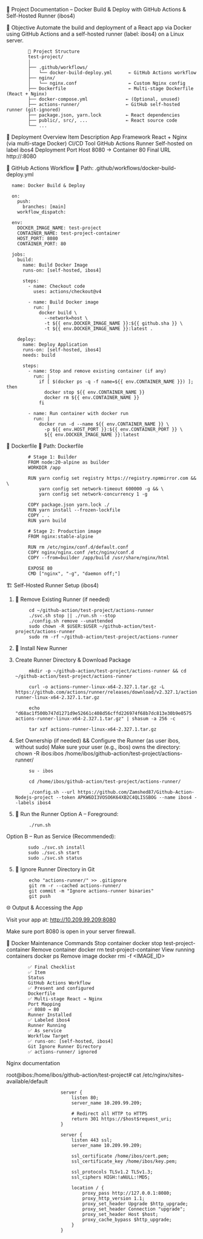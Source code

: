 📘 Project Documentation – Docker Build & Deploy with GitHub Actions & Self-Hosted Runner (ibos4)

🧾 Objective
Automate the build and deployment of a React app via Docker using GitHub Actions and a self-hosted runner (label: ibos4) on a Linux server.

            📁 Project Structure
            test-project/
            │
            ├── .github/workflows/
            │   └── docker-build-deploy.yml      ← GitHub Actions workflow
            ├── nginx/
            │   └── nginx.conf                   ← Custom Nginx config
            ├── Dockerfile                       ← Multi-stage Dockerfile (React + Nginx)
            ├── docker-compose.yml              ← (Optional, unused)
            ├── actions-runner/                 ← GitHub self-hosted runner (git-ignored)
            ├── package.json, yarn.lock         ← React dependencies
            ├── public/, src/, ...              ← React source code
            └── ...


🚀 Deployment Overview
            Item
            Description
            App Framework
            React + Nginx (via multi-stage Docker)
            CI/CD Tool
            GitHub Actions
            Runner
            Self-hosted on label ibos4
            Deployment Port
            Host 8080 → Container 80
            Final URL
            http://<your-server-ip>:8080


🔁 GitHub Actions Workflow
📄 Path: .github/workflows/docker-build-deploy.yml

      name: Docker Build & Deploy
      
      on:
        push:
          branches: [main]
        workflow_dispatch:
      
      env:
        DOCKER_IMAGE_NAME: test-project
        CONTAINER_NAME: test-project-container
        HOST_PORT: 8080
        CONTAINER_PORT: 80
      
      jobs:
        build:
          name: Build Docker Image
          runs-on: [self-hosted, ibos4]
      
          steps:
            - name: Checkout code
              uses: actions/checkout@v4
      
            - name: Build Docker image
              run: |
                docker build \
                  --network=host \
                  -t ${{ env.DOCKER_IMAGE_NAME }}:${{ github.sha }} \
                  -t ${{ env.DOCKER_IMAGE_NAME }}:latest .
      
        deploy:
          name: Deploy Application
          runs-on: [self-hosted, ibos4]
          needs: build
      
          steps:
            - name: Stop and remove existing container (if any)
              run: |
                if [ $(docker ps -q -f name=${{ env.CONTAINER_NAME }}) ]; then
                  docker stop ${{ env.CONTAINER_NAME }}
                  docker rm ${{ env.CONTAINER_NAME }}
                fi
      
            - name: Run container with docker run
              run: |
                docker run -d --name ${{ env.CONTAINER_NAME }} \
                  -p ${{ env.HOST_PORT }}:${{ env.CONTAINER_PORT }} \
                  ${{ env.DOCKER_IMAGE_NAME }}:latest
      
      


🧱 Dockerfile
📄 Path: Dockerfile

            # Stage 1: Builder
            FROM node:20-alpine as builder
            WORKDIR /app
            
            RUN yarn config set registry https://registry.npmmirror.com && \
                yarn config set network-timeout 600000 -g && \
                yarn config set network-concurrency 1 -g
            
            COPY package.json yarn.lock ./
            RUN yarn install --frozen-lockfile
            COPY . .
            RUN yarn build
            
            # Stage 2: Production image
            FROM nginx:stable-alpine
            
            RUN rm /etc/nginx/conf.d/default.conf
            COPY nginx/nginx.conf /etc/nginx/conf.d
            COPY --from=builder /app/build /usr/share/nginx/html
            
            EXPOSE 80
            CMD ["nginx", "-g", "daemon off;"]





🏗️ Self-Hosted Runner Setup (ibos4)
1. 🔄 Remove Existing Runner (if needed)

            cd ~/github-action/test-project/actions-runner
            ./svc.sh stop || ./run.sh --stop
            ./config.sh remove --unattended
            sudo chown -R $USER:$USER ~/github-action/test-project/actions-runner
            sudo rm -rf ~/github-action/test-project/actions-runner


2. 🧰 Install New Runner
1. Create Runner Directory & Download Package

            mkdir -p ~/github-action/test-project/actions-runner && cd ~/github-action/test-project/actions-runner
            
            curl -o actions-runner-linux-x64-2.327.1.tar.gz -L https://github.com/actions/runner/releases/download/v2.327.1/actions-runner-linux-x64-2.327.1.tar.gz
            
            echo "d68ac1f500b747d1271d9e52661c408d56cffd226974f68b7dc813e30b9e0575  actions-runner-linux-x64-2.327.1.tar.gz" | shasum -a 256 -c

            tar xzf actions-runner-linux-x64-2.327.1.tar.gz



2. Set Ownership (if needed) && Configure the Runner
 (as user ibos, without sudo)
Make sure your user (e.g., ibos) owns the directory:
            chown -R ibos:ibos /home/ibos/github-action/test-project/actions-runner/
            
            su - ibos
            
            cd /home/ibos/github-action/test-project/actions-runner/
            
            ./config.sh --url https://github.com/Zamshed87/Github-Action-Nodejs-project --token APKW6DI3VOSO6K64XB2C4QLISSBOG --name ibos4 --labels ibos4




4. 🚀 Run the Runner
Option A – Foreground:
            
            ./run.sh

Option B – Run as Service (Recommended):
            
            sudo ./svc.sh install
            sudo ./svc.sh start
            sudo ./svc.sh status


5. 🧹 Ignore Runner Directory in Git

            echo "actions-runner/" >> .gitignore
            git rm -r --cached actions-runner/
            git commit -m "Ignore actions-runner binaries"
            git push



🌐 Output & Accessing the App





Visit your app at:  http://10.209.99.209:8080

Make sure port 8080 is open in your server firewall.

🧹 Docker Maintenance Commands 
Stop container
            docker stop test-project-container
Remove container
            docker rm test-project-container
View running containers
            docker ps
Remove image
            docker rmi -f <IMAGE_ID>


            ✅ Final Checklist
            ✅ Item
            Status
            GitHub Actions Workflow
            ✅ Present and configured
            Dockerfile
            ✅ Multi-stage React → Nginx
            Port Mapping
            ✅ 8080 → 80
            Runner Installed
            ✅ Labeled ibos4
            Runner Running
            ✅ As service
            Workflow Target
            ✅ runs-on: [self-hosted, ibos4]
            Git Ignore Runner Directory
            ✅ actions-runner/ ignored










Nginx documentation


root@ibos:/home/ibos/github-action/test-project# cat /etc/nginx/sites-available/default

                        server {
                            listen 80;
                            server_name 10.209.99.209;
                        
                            # Redirect all HTTP to HTTPS
                            return 301 https://$host$request_uri;
                        }
                        
                        server {
                            listen 443 ssl;
                            server_name 10.209.99.209;
                        
                            ssl_certificate /home/ibos/cert.pem;
                            ssl_certificate_key /home/ibos/key.pem;
                        
                            ssl_protocols TLSv1.2 TLSv1.3;
                            ssl_ciphers HIGH:!aNULL:!MD5;
                        
                            location / {
                                proxy_pass http://127.0.0.1:8080;
                                proxy_http_version 1.1;
                                proxy_set_header Upgrade $http_upgrade;
                                proxy_set_header Connection "upgrade";
                                proxy_set_header Host $host;
                                proxy_cache_bypass $http_upgrade;
                            }
                        }
